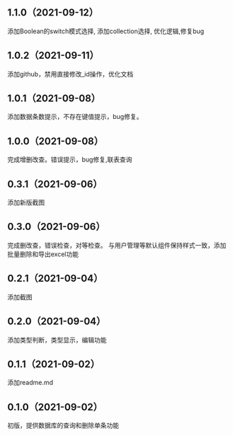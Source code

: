 ## 1.1.0（2021-09-12）
添加Boolean的switch模式选择,
添加collection选择,
优化逻辑,修复bug
## 1.0.2（2021-09-11）
添加github，禁用直接修改_id操作，优化文档
## 1.0.1（2021-09-08）
添加数据条数提示，不存在键值提示，bug修复。
## 1.0.0（2021-09-08）
完成增删改查。错误提示，bug修复,联表查询
## 0.3.1（2021-09-06）
添加新版截图
## 0.3.0（2021-09-06）
完成删改查，错误检查，对等检查。
与用户管理等默认组件保持样式一致，添加批量删除和导出excel功能
## 0.2.1（2021-09-04）
添加截图
## 0.2.0（2021-09-04）
添加类型判断，类型显示，编辑功能
## 0.1.1（2021-09-02）
添加readme.md
## 0.1.0（2021-09-02）
初版，提供数据库的查询和删除单条功能

